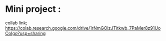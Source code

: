 # Mini project :
collab link; https://colab.research.google.com/drive/1rNmGOlzJTitkwb_7PaMer8z91UoCoIgo?usp=sharing

